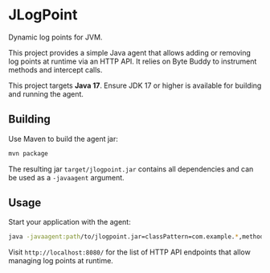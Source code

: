 # JLogPoint

Dynamic log points for JVM.

This project provides a simple Java agent that allows adding or removing
log points at runtime via an HTTP API. It relies on Byte Buddy to
instrument methods and intercept calls.

This project targets **Java 17**. Ensure JDK 17 or higher is available for
building and running the agent.

## Building

Use Maven to build the agent jar:

```bash
mvn package
```

The resulting jar `target/jlogpoint.jar` contains all dependencies and can
be used as a `-javaagent` argument.

## Usage

Start your application with the agent:

```bash
java -javaagent:path/to/jlogpoint.jar=classPattern=com.example.*,methodPattern=get.* -jar yourapp.jar
```

Visit `http://localhost:8080/` for the list of HTTP API endpoints that
allow managing log points at runtime.
